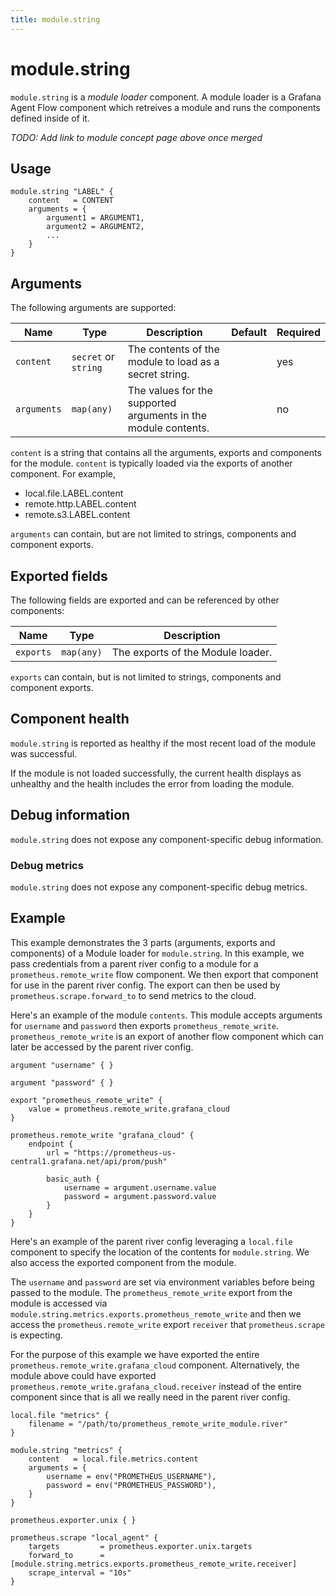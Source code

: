 ```yaml
---
title: module.string
---
```


# module.string

`module.string` is a *module loader* component. A module loader is a Grafana Agent Flow 
component which retreives a module and runs the components defined inside of it.

*TODO: Add link to module concept page above once merged*

## Usage

```river
module.string "LABEL" {
	content   = CONTENT
	arguments = {
		argument1 = ARGUMENT1,
		argument2 = ARGUMENT2,
		...
	}
}
```

## Arguments

The following arguments are supported:

Name | Type | Description | Default | Required
---- | ---- | ----------- | ------- | --------
`content`   | `secret` or `string` | The contents of the module to load as a secret string. | | yes
`arguments` | `map(any)`  | The values for the supported arguments in the module contents. | | no

`content` is a string that contains all the arguments, exports and components for the module. 
`content` is typically loaded via the exports of another component. For example,

- local.file.LABEL.content
- remote.http.LABEL.content
- remote.s3.LABEL.content

`arguments` can contain, but are not limited to strings, components and component exports.

## Exported fields

The following fields are exported and can be referenced by other components:

Name | Type | Description
---- | ---- | -----------
`exports` | `map(any)` | The exports of the Module loader.

`exports` can contain, but is not limited to strings, components and component exports.

## Component health

`module.string` is reported as healthy if the most recent load of the module was 
successful. 

If the module is not loaded successfully, the current health displays as
unhealthy and the health includes the error from loading the module.

## Debug information

`module.string` does not expose any component-specific debug information.

### Debug metrics

`module.string` does not expose any component-specific debug metrics.

## Example

This example demonstrates the 3 parts (arguments, exports and components) of
a Module loader for `module.string`. In this example, we pass credentials from a
parent river config to a module for a `prometheus.remote_write` flow component.
We then export that component for use in the parent river config. The export can 
then be used by `prometheus.scrape.forward_to` to send metrics to the cloud.

Here's an example of the module `contents`. This module accepts arguments for `username` and
`password` then exports `prometheus_remote_write`. `prometheus_remote_write` is an export
of another flow component which can later be accessed by the parent river config.

```river
argument "username" { }

argument "password" { }

export "prometheus_remote_write" {
	value = prometheus.remote_write.grafana_cloud
}

prometheus.remote_write "grafana_cloud" {
	endpoint {
		url = "https://prometheus-us-central1.grafana.net/api/prom/push"

		basic_auth {
			username = argument.username.value
			password = argument.password.value
		}
	}
}
```

Here's an example of the parent river config leveraging a `local.file` component
to specify the location of the contents for `module.string`. We also access the
exported component from the module.

The `username` and `password` are set via environment variables before being passed
to the module. The `prometheus_remote_write` export from the module is accessed via
`module.string.metrics.exports.prometheus_remote_write` and then we access the
`prometheus.remote_write` export `receiver` that `prometheus.scrape` is expecting.

For the purpose of this example we have exported the entire `prometheus.remote_write.grafana_cloud`
component. Alternatively, the module above could have exported 
`prometheus.remote_write.grafana_cloud.receiver` instead of the entire component
since that is all we really need in the parent river config.

```river
local.file "metrics" {
	filename = "/path/to/prometheus_remote_write_module.river"
}

module.string "metrics" {
	content   = local.file.metrics.content
	arguments = {
		username = env("PROMETHEUS_USERNAME"),
		password = env("PROMETHEUS_PASSWORD"),
	}
}

prometheus.exporter.unix { }

prometheus.scrape "local_agent" {
	targets         = prometheus.exporter.unix.targets
	forward_to      = [module.string.metrics.exports.prometheus_remote_write.receiver]
	scrape_interval = "10s"
}
```